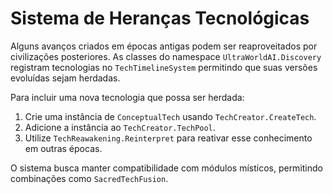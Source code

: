 # Sistema de Heranças Tecnológicas

Alguns avanços criados em épocas antigas podem ser reaproveitados por civilizações posteriores. As classes do namespace `UltraWorldAI.Discovery` registram tecnologias no `TechTimelineSystem` permitindo que suas versões evoluídas sejam herdadas.

Para incluir uma nova tecnologia que possa ser herdada:

1. Crie uma instância de `ConceptualTech` usando `TechCreator.CreateTech`.
2. Adicione a instância ao `TechCreator.TechPool`.
3. Utilize `TechReawakening.Reinterpret` para reativar esse conhecimento em outras épocas.

O sistema busca manter compatibilidade com módulos místicos, permitindo combinações como `SacredTechFusion`.
